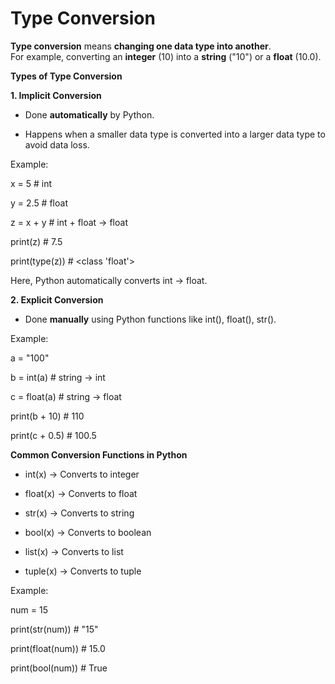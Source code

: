 # Type Conversion 

**Type conversion** means **changing one data type into another**.\
For example, converting an **integer** (10) into a **string** (\"10\")
or a **float** (10.0).

**Types of Type Conversion**

**1. Implicit Conversion**

-   Done **automatically** by Python.

-   Happens when a smaller data type is converted into a larger data
    type to avoid data loss.

Example:

x = 5 \# int

y = 2.5 \# float

z = x + y \# int + float → float

print(z) \# 7.5

print(type(z)) \# \<class \'float\'\>

Here, Python automatically converts int → float.

**2. Explicit Conversion**

-   Done **manually** using Python functions like int(), float(), str().

Example:

a = \"100\"

b = int(a) \# string → int

c = float(a) \# string → float

print(b + 10) \# 110

print(c + 0.5) \# 100.5

**Common Conversion Functions in Python**

-   int(x) → Converts to integer

-   float(x) → Converts to float

-   str(x) → Converts to string

-   bool(x) → Converts to boolean

-   list(x) → Converts to list

-   tuple(x) → Converts to tuple

Example:

num = 15

print(str(num)) \# \"15\"

print(float(num)) \# 15.0

print(bool(num)) \# True
